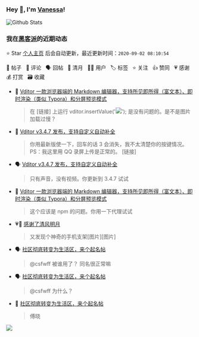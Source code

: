 ### Hey 👋, I'm [Vanessa](http://vanessa.b3log.org/)!

![Github Stats](https://github-readme-stats.vercel.app/api?username=Vanessa219&show_icons=true)

<!--events start -->

### 我在[黑客派](https://hacpai.com)的近期动态

⭐️ Star [个人主页](https://github.com/Vanessa219/Vanessa219) 后会自动更新，最近更新时间：`2020-09-02 08:10:54`

📝 帖子 &nbsp; 💬 评论 &nbsp; 🗣 回帖 &nbsp; 🌙 清月 &nbsp; 👨‍💻 用户 &nbsp; 🏷️ 标签 &nbsp; ⭐️ 关注 &nbsp; 👍 赞同 &nbsp; 💗 感谢 &nbsp; 💰 打赏 &nbsp; 🗃 收藏

* 💬 [Vditor 一款浏览器端的 Markdown 编辑器，支持所见即所得（富文本）、即时渲染（类似 Typora）和分屏预览模式](https://hacpai.com/article/1549638745630/comment/1598979629332#comments)

  > 在 [链接] 上运行 vditor.insertValue('![](https://avatars0.githubusercontent.com/u/970828?s=60&amp;v=4)'); 是没有问题的。是不是图片加载过慢？
* 💬 [Vditor v3.4.7 发布，支持自定义自动补全](https://hacpai.com/article/1598366555458/comment/1598845849967#comments)

  > 你用最新版使一下，回车的话 3 会消失，我不太清楚你的按键情况。 PS：我这里用 QQ 录屏上传是正常的。 [链接]
* 🗣 [Vditor v3.4.7 发布，支持自定义自动补全](https://hacpai.com/article/1598366555458/comment/1598763261823#comments)

  > 只有声音，没有视频。你更新到 3.4.7 试试
* 💬 [Vditor 一款浏览器端的 Markdown 编辑器，支持所见即所得（富文本）、即时渲染（类似 Typora）和分屏预览模式](https://hacpai.com/article/1549638745630/comment/1598779495104#comments)

  > 这个应该是 npm 的问题。你用一下代理试试
* 💗🌙 [感谢了清风明月](https://hacpai.com/member/HaujetZhao/breezemoons/1598448966730)

  > 又发现个神奇的手机支架[图片][图片]
* 🗣 [社区彻底转变为生活区，来个起名帖](https://hacpai.com/article/1598431012111/comment/1598602896347#comments)

  > @csfwff 被谁用了？ 同名很正常嘛
* 🗣 [社区彻底转变为生活区，来个起名帖](https://hacpai.com/article/1598431012111/comment/1598602896347#comments)

  > @csfwff 为什么？
* 💬 [社区彻底转变为生活区，来个起名帖](https://hacpai.com/article/1598431012111/comment/1598602896347#comments)

  > 傅晓


<!--events end -->

<a title="Hits" target="_blank" href="https://github.com/Vanessa219/Vanessa219"><img src="https://hits.b3log.org/Vanessa219/Vanessa219.svg"></a>
